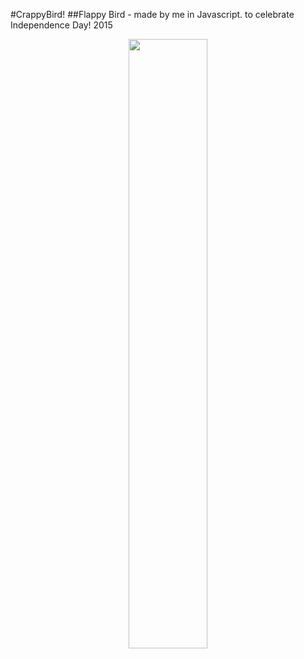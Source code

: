 #CrappyBird! 
##Flappy Bird - made by me in Javascript. to celebrate Independence Day! 2015

<p align="center">
<img src="https://dl.dropboxusercontent.com/u/79106337/crappybird.gif" width="50%">
</p>
